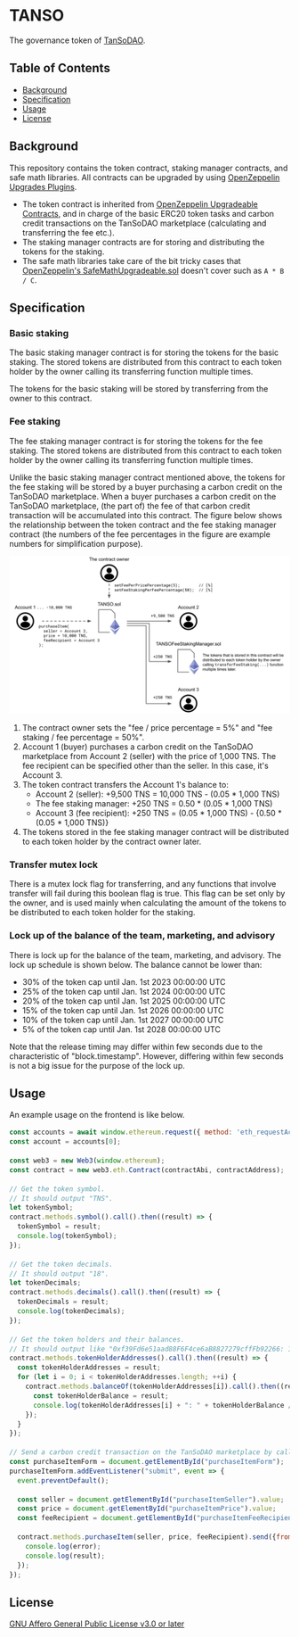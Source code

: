 # TANSO

The governance token of [TanSoDAO](https://tansodao.io/).

## Table of Contents

- [Background](#background)
- [Specification](#specification)
- [Usage](#usage)
- [License](#license)

## Background

This repository contains the token contract, staking manager contracts, and safe math libraries.
All contracts can be upgraded by using [OpenZeppelin Upgrades Plugins](https://docs.openzeppelin.com/upgrades-plugins/1.x/).
* The token contract is inherited from [OpenZeppelin Upgradeable Contracts](https://github.com/OpenZeppelin/openzeppelin-contracts-upgradeable), and in charge of the basic ERC20 token tasks and carbon credit transactions on the TanSoDAO marketplace (calculating and transferring the fee etc.).
* The staking manager contracts are for storing and distributing the tokens for the staking.
* The safe math libraries take care of the bit tricky cases that [OpenZeppelin's SafeMathUpgradeable.sol](https://github.com/OpenZeppelin/openzeppelin-contracts-upgradeable/blob/master/contracts/utils/math/SafeMathUpgradeable.sol) doesn't cover such as `A * B / C`.

## Specification

### Basic staking

The basic staking manager contract is for storing the tokens for the basic staking.
The stored tokens are distributed from this contract to each token holder by the owner calling its transferring function multiple times.

The tokens for the basic staking will be stored by transferring from the owner to this contract.

### Fee staking

The fee staking manager contract is for storing the tokens for the fee staking.
The stored tokens are distributed from this contract to each token holder by the owner calling its transferring function multiple times.

Unlike the basic staking manager contract mentioned above, the tokens for the fee staking will be stored by a buyer purchasing a carbon credit on the TanSoDAO marketplace.
When a buyer purchases a carbon credit on the TanSoDAO marketplace, (the part of) the fee of that carbon credit transaction will be accumulated into this contract.
The figure below shows the relationship between the token contract and the fee staking manager contract (the numbers of the fee percentages in the figure are example numbers for simplification purpose).

![./assets/README_image/background_fig1.png](./assets/README_image/background_fig1.png)

1. The contract owner sets the "fee / price percentage = 5%" and "fee staking / fee percentage = 50%".
2. Account 1 (buyer) purchases a carbon credit on the TanSoDAO marketplace from Account 2 (seller) with the price of 1,000 TNS. The fee recipient can be specified other than the seller. In this case, it's Account 3.
3. The token contract transfers the Account 1's balance to:
    * Account 2 (seller): +9,500 TNS = 10,000 TNS - (0.05 * 1,000 TNS)
    * The fee staking manager: +250 TNS = 0.50 * (0.05 * 1,000 TNS)
    * Account 3 (fee recipient): +250 TNS = (0.05 * 1,000 TNS) - {0.50 * (0.05 * 1,000 TNS)}
4. The tokens stored in the fee staking manager contract will be distributed to each token holder by the contract owner later.

### Transfer mutex lock

There is a mutex lock flag for transferring, and any functions that involve transfer will fail during this boolean flag is true.
This flag can be set only by the owner, and is used mainly when calculating the amount of the tokens to be distributed to each token holder for the staking.

### Lock up of the balance of the team, marketing, and advisory

There is lock up for the balance of the team, marketing, and advisory.
The lock up schedule is shown below.
The balance cannot be lower than:
  * 30% of the token cap until Jan. 1st 2023 00:00:00 UTC
  * 25% of the token cap until Jan. 1st 2024 00:00:00 UTC
  * 20% of the token cap until Jan. 1st 2025 00:00:00 UTC
  * 15% of the token cap until Jan. 1st 2026 00:00:00 UTC
  * 10% of the token cap until Jan. 1st 2027 00:00:00 UTC
  *  5% of the token cap until Jan. 1st 2028 00:00:00 UTC

Note that the release timing may differ within few seconds due to the characteristic of "block.timestamp".
However, differing within few seconds is not a big issue for the purpose of the lock up.

## Usage

An example usage on the frontend is like below.

```javascript
const accounts = await window.ethereum.request({ method: 'eth_requestAccounts' });
const account = accounts[0];

const web3 = new Web3(window.ethereum);
const contract = new web3.eth.Contract(contractAbi, contractAddress);

// Get the token symbol.
// It should output "TNS".
let tokenSymbol;
contract.methods.symbol().call().then((result) => {
  tokenSymbol = result;
  console.log(tokenSymbol);
});

// Get the token decimals.
// It should output "18".
let tokenDecimals;
contract.methods.decimals().call().then((result) => {
  tokenDecimals = result;
  console.log(tokenDecimals);
});

// Get the token holders and their balances.
// It should output like "0xf39Fd6e51aad88F6F4ce6aB8827279cffFb92266: 100 TNS".
contract.methods.tokenHolderAddresses().call().then((result) => {
  const tokenHolderAddresses = result;
  for (let i = 0; i < tokenHolderAddresses.length; ++i) {
    contract.methods.balanceOf(tokenHolderAddresses[i]).call().then((result) => {
      const tokenHolderBalance = result;
      console.log(tokenHolderAddresses[i] + ": " + tokenHolderBalance / (10.0 ** tokenDecimals) + " " + tokenSymbol);
    });
  }
});

// Send a carbon credit transaction on the TanSoDAO marketplace by calling `purchaseItem()` function.
const purchaseItemForm = document.getElementById("purchaseItemForm");
purchaseItemForm.addEventListener("submit", event => {
  event.preventDefault();

  const seller = document.getElementById("purchaseItemSeller").value;
  const price = document.getElementById("purchaseItemPrice").value;
  const feeRecipient = document.getElementById("purchaseItemFeeRecipient").value;

  contract.methods.purchaseItem(seller, price, feeRecipient).send({from: account}).then((error, result) => {
    console.log(error);
    console.log(result);
  });
});
```

## License

[GNU Affero General Public License v3.0 or later](https://spdx.org/licenses/AGPL-3.0-or-later.html)
